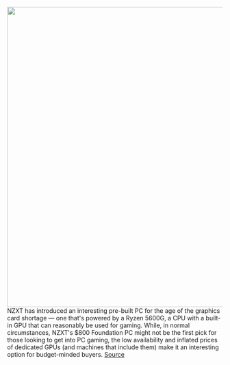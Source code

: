 <img src='https://cdn.vox-cdn.com/thumbor/HrWfOXCB5VS0UK2Xgs2p-TeoowI=/0x0:1344x754/1200x800/filters:focal(565x270:779x484)/cdn.vox-cdn.com/uploads/chorus_image/image/70168127/1636592366_foundation_h510_whatsanapu_primary.0.png' width='700px' /><br/>
NZXT has introduced an interesting pre-built PC for the age of the graphics card shortage — one that's powered by a Ryzen 5600G, a CPU with a built-in GPU that can reasonably be used for gaming. While, in normal circumstances, NZXT's $800 Foundation PC might not be the first pick for those looking to get into PC gaming, the low availability and inflated prices of dedicated GPUs (and machines that include them) make it an interesting option for budget-minded buyers.
<a href='https://www.theverge.com/2021/11/19/22791695/nzxt-foundation-gaming-pc-apu-5600g-scalpers-availibility'> Source <a/>